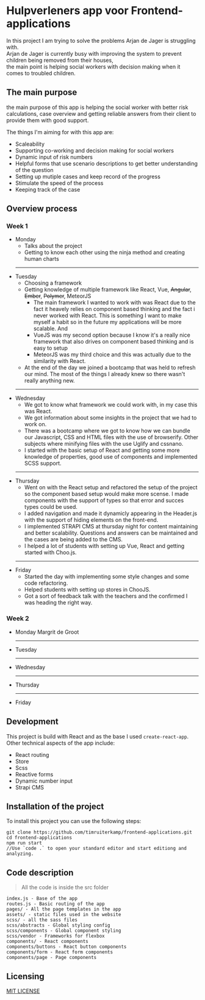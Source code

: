 # Hulpverleners app voor Frontend-applications

In this project I am trying to solve the problems Arjan de Jager is struggling with.  
Arjan de Jager is currently busy with improving the system to prevent children being removed from their houses,  
the main point is helping social workers with decision making when it comes to troubled children.

## The main purpose

the main purpose of this app is helping the social worker with better risk calculations, case overview and getting reliable answers from their client to provide them with good support.

The things I'm aiming for with this app are:

-   Scaleability
-   Supporting co-working and decision making for social workers
-   Dynamic input of risk numbers
-   Helpful forms that use scenario descriptions to get better understanding of the question
-   Setting up mutiple cases and keep record of the progress
-   Stimulate the speed of the process
-   Keeping track of the case

## Overview process

### Week 1

-   Monday
    -   Talks about the project
    -   Getting to know each other using the ninja method and creating human charts
    ***
-   Tuesday
    -   Choosing a framework
    -   Getting knowledge of multiple framework like React, Vue, ~~Angular~~, ~~Ember~~, ~~Polymer~~, MeteorJS
        -   The main framework I wanted to work with was React due to the fact it heavely relies on component based thinking and the fact i never worked with React. This is something I want to make myself a habit so in the future my applications will be more scalable. And
        -   VueJS was my second option because I know it's a really nice framework that also drives on component based thinking and is easy to setup
        -   MeteorJS was my third choice and this was actually due to the similarity with React.
    -   At the end of the day we joined a bootcamp that was held to refresh our mind. The most of the things I already knew so there wasn't really anything new.
    ***
-   Wednesday
    -   We got to know what framework we could work with, in my case this was React.
    -   We got information about some insights in the project that we had to work on.
    -   There was a bootcamp where we got to know how we can bundle our Javascript, CSS and HTML files with the use of browserify. Other subjects where minifying files with the use Uglify and cssnano.
    -   I started with the basic setup of React and getting some more knowledge of properties, good use of components and implemented SCSS support.
    ***
-   Thursday
    -   Went on with the React setup and refactored the setup of the project so the component based setup would make more scense. I made components with the support of types so that error and succes types could be used.
    -   I added navigation and made it dynamicly appearing in the Header.js with the support of hiding elements on the front-end.
    -   I implemented STRAPI CMS at thursday night for content maintaining and better scalability. Questions and answers can be maintained and the cases are being added to the CMS.
    -   I helped a lot of students with setting up Vue, React and getting started with Choo.js.
    ***
-   Friday
    -   Started the day with implementing some style changes and some code refactoring.
    -   Helped students with setting up stores in ChooJS.
    -   Got a sort of feedback talk with the teachers and the confirmed I was heading the right way.

### Week 2

-   Monday
    Margrit de Groot
    ***
-   Tuesday
    ***
-   Wednesday
    ***
-   Thursday
    ***
-   Friday

## Development

This project is build with React and as the base I used `create-react-app`.  
Other technical aspects of the app include:

-   React routing
-   Store
-   Scss
-   Reactive forms
-   Dynamic number input
-   Strapi CMS

## Installation of the project

To install this project you can use the following steps:

```
git clone https://github.com/timruiterkamp/frontend-applications.git
cd frontend-applications
npm run start
//Use `code .` to open your standard editor and start editiong and analyzing.
```

## Code description

> All the code is inside the src folder

```
index.js - Base of the app
routes.js - Basic routing of the app
pages/ - All the page templates in the app
assets/ - static files used in the website
scss/ - all the sass files
scss/abstracts - Global styling config
scss/components - Global component styling
scss/vendor - Frameworks for flexbox
components/ - React components
components/buttons - React button components
components/form - React form components
components/page - Page components
```

## Licensing

[MIT LICENSE](license.txt)

